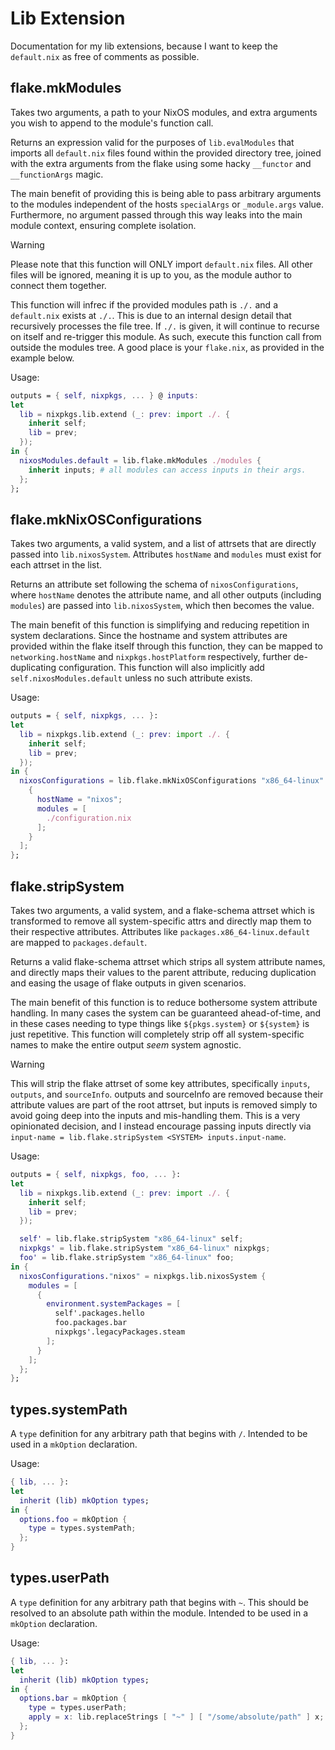 # Lib Extension
Documentation for my lib extensions, because I want to keep the `default.nix` as free of comments as possible.

## flake.mkModules
Takes two arguments, a path to your NixOS modules, and extra arguments you wish to append to the module's function call.

Returns an expression valid for the purposes of `lib.evalModules` that imports all `default.nix` files found within the provided directory tree, joined with the extra arguments from the flake using some hacky `__functor` and `__functionArgs` magic.

The main benefit of providing this is being able to pass arbitrary arguments to the modules independent of the hosts `specialArgs` or `_module.args` value. Furthermore, no argument passed through this way leaks into the main module context, ensuring complete isolation.

> [!WARNING]
> Please note that this function will ONLY import `default.nix` files.
> All other files will be ignored, meaning it is up to you, as the
> module author to connect them together.
>
> This function will infrec if the provided modules path is `./.` and
> a `default.nix` exists at `./.`. This is due to an internal design
> detail that recursively processes the file tree. If `./.` is given,
> it will continue to recurse on itself and re-trigger this module.
> As such, execute this function call from outside the modules tree.
> A good place is your `flake.nix`, as provided in the example below.

Usage:
```nix
outputs = { self, nixpkgs, ... } @ inputs:
let
  lib = nixpkgs.lib.extend (_: prev: import ./. {
    inherit self;
    lib = prev;
  });
in {
  nixosModules.default = lib.flake.mkModules ./modules {
    inherit inputs; # all modules can access inputs in their args.
  };
};
```

## flake.mkNixOSConfigurations
Takes two arguments, a valid system, and a list of attrsets that are directly passed into `lib.nixosSystem`. Attributes `hostName` and `modules` must exist for each attrset in the list.

Returns an attribute set following the schema of `nixosConfigurations`, where `hostName` denotes the attribute name, and all other outputs (including `modules`) are passed into `lib.nixosSystem`, which then becomes the value.

The main benefit of this function is simplifying and reducing repetition in system declarations. Since the hostname and system attributes are provided within the flake itself through this function, they can be mapped to `networking.hostName` and `nixpkgs.hostPlatform` respectively, further de-duplicating configuration. This function will also implicitly add `self.nixosModules.default` unless no such attribute exists.

Usage:
```nix
outputs = { self, nixpkgs, ... }:
let
  lib = nixpkgs.lib.extend (_: prev: import ./. {
    inherit self;
    lib = prev;
  });
in {
  nixosConfigurations = lib.flake.mkNixOSConfigurations "x86_64-linux" [
    {
      hostName = "nixos";
      modules = [
        ./configuration.nix
      ];
    }
  ];
};
```

## flake.stripSystem
Takes two arguments, a valid system, and a flake-schema attrset which is transformed to remove all system-specific attrs and directly map them to their respective attributes. Attributes like `packages.x86_64-linux.default` are mapped to `packages.default`.

Returns a valid flake-schema attrset which strips all system attribute names, and directly maps their values to the parent attribute, reducing duplication and easing the usage of flake outputs in given scenarios.

The main benefit of this function is to reduce bothersome system attribute handling. In many cases the system can be guaranteed ahead-of-time, and in these cases needing to type things like `${pkgs.system}` or `${system}` is just repetitive. This function will completely strip off all system-specific names to make the entire output _seem_ system agnostic.

> [!WARNING]
> This will strip the flake attrset of some key attributes, specifically `inputs`,
> `outputs`, and `sourceInfo`. outputs and sourceInfo are removed because their
> attribute values are part of the root attrset, but inputs is removed simply
> to avoid going deep into the inputs and mis-handling them. This is a very
> opinionated decision, and I instead encourage passing inputs directly via
> `input-name = lib.flake.stripSystem <SYSTEM> inputs.input-name`.

Usage:
```nix
outputs = { self, nixpkgs, foo, ... }:
let
  lib = nixpkgs.lib.extend (_: prev: import ./. {
    inherit self;
    lib = prev;
  });

  self' = lib.flake.stripSystem "x86_64-linux" self;
  nixpkgs' = lib.flake.stripSystem "x86_64-linux" nixpkgs;
  foo' = lib.flake.stripSystem "x86_64-linux" foo;
in {
  nixosConfigurations."nixos" = nixpkgs.lib.nixosSystem {
    modules = [
      {
        environment.systemPackages = [
          self'.packages.hello
          foo.packages.bar
          nixpkgs'.legacyPackages.steam
        ];
      }
    ];
  };
};
```

## types.systemPath
A `type` definition for any arbitrary path that begins with `/`. Intended to be used in a `mkOption` declaration.

Usage:
```nix
{ lib, ... }:
let
  inherit (lib) mkOption types;
in {
  options.foo = mkOption {
    type = types.systemPath;
  };
}
```

## types.userPath
A `type` definition for any arbitrary path that begins with `~`. This should be resolved to an absolute path within the module. Intended to be used in a `mkOption` declaration.

Usage:
```nix
{ lib, ... }:
let
  inherit (lib) mkOption types;
in {
  options.bar = mkOption {
    type = types.userPath;
    apply = x: lib.replaceStrings [ "~" ] [ "/some/absolute/path" ] x;
  };
}
```